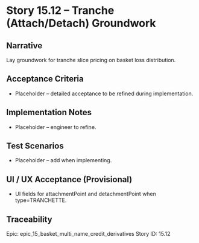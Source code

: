 # Story 15.12 – Tranche (Attach/Detach) Groundwork

## Narrative
Lay groundwork for tranche slice pricing on basket loss distribution.

## Acceptance Criteria
- Placeholder – detailed acceptance to be refined during implementation.

## Implementation Notes
- Placeholder – engineer to refine.

## Test Scenarios
- Placeholder – add when implementing.

## UI / UX Acceptance (Provisional)
- UI fields for attachmentPoint and detachmentPoint when type=TRANCHETTE.

## Traceability
Epic: epic_15_basket_multi_name_credit_derivatives
Story ID: 15.12
